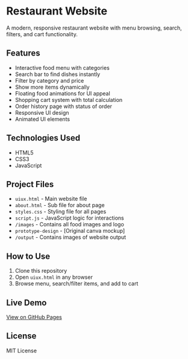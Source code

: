 # Restaurant Website 

A modern, responsive restaurant website with menu browsing, search, filters, and cart functionality.

## Features
- Interactive food menu with categories
- Search bar to find dishes instantly
- Filter by category and price
- Show more items dynamically
- Floating food animations for UI appeal
- Shopping cart system with total calculation
- Order history page with status of order
- Responsive UI design
- Animated UI elements

## Technologies Used
- HTML5
- CSS3
- JavaScript

## Project Files
- `uiux.html` - Main website file
- `about.html` - Sub file for about page
- `styles.css` - Styling file for all pages
- `script.js` - JavaScript logic for interactions
- `/images` - Contains all food images and logo
- `prototype-design` - [Original canva mockup]
- `/output` - Contains images of website output
  
## How to Use
1. Clone this repository
2. Open `uiux.html` in any browser
3. Browse menu, search/filter items, and add to cart

## Live Demo
[View on GitHub Pages](https://github.com/dharshu2303/Food-delivery-website)

## License
MIT License


